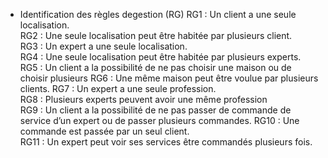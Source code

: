    * Identification des règles degestion (RG)
 RG1 : Un client a une seule localisation.  
 RG2 : Une seule localisation peut être habitée par plusieurs client.                                                
RG3 : Un expert a une seule localisation.  
 RG4 : Une seule localisation peut être habitée par plusieurs experts.                                             
RG5 : Un client a la possibilité de ne pas choisir une maison ou de choisir plusieurs
RG6 : Une même maison peut être voulue par plusieurs clients. 
RG7 : Un expert a une seule profession.  
RG8 : Plusieurs experts peuvent avoir une même profession                                                        
RG9 : Un client a la possibilité de ne pas passer de commande de service d’un expert ou de passer plusieurs commandes. 
RG10 : Une commande est passée par un seul client.   
RG11 : Un expert peut voir ses services être commandés plusieurs fois. 

